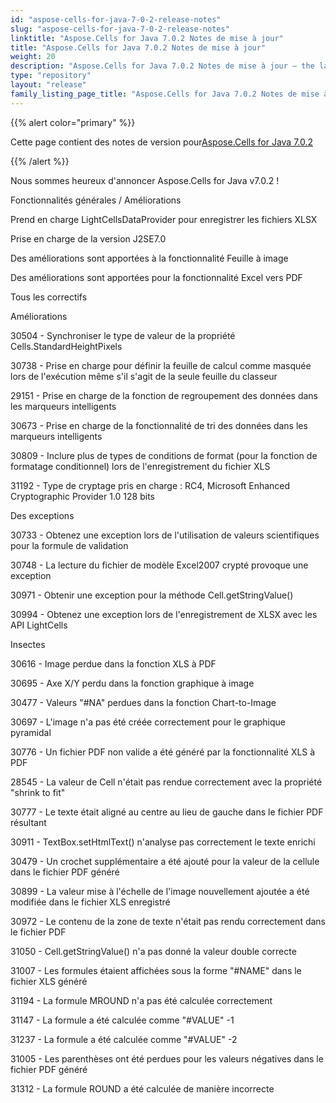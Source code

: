 ```yaml
---
id: "aspose-cells-for-java-7-0-2-release-notes"
slug: "aspose-cells-for-java-7-0-2-release-notes"
linktitle: "Aspose.Cells for Java 7.0.2 Notes de mise à jour"
title: "Aspose.Cells for Java 7.0.2 Notes de mise à jour"
weight: 20
description: "Aspose.Cells for Java 7.0.2 Notes de mise à jour – the latest updates and fixes."
type: "repository"
layout: "release"
family_listing_page_title: "Aspose.Cells for Java 7.0.2 Notes de mise à jour"
---
```

{{% alert color="primary" %}} 

 Cette page contient des notes de version pour[Aspose.Cells for Java 7.0.2](https://releases.aspose.com/cells/java/new-releases/aspose.cells-for-java-7.0.2/)

{{% /alert %}} 

 Nous sommes heureux d'annoncer Aspose.Cells for Java v7.0.2 !

 Fonctionnalités générales / Améliorations

 Prend en charge LightCellsDataProvider pour enregistrer les fichiers XLSX

 Prise en charge de la version J2SE7.0

 Des améliorations sont apportées à la fonctionnalité Feuille à image

 Des améliorations sont apportées pour la fonctionnalité Excel vers PDF



 Tous les correctifs



 Améliorations

 30504 - Synchroniser le type de valeur de la propriété Cells.StandardHeightPixels

 30738 - Prise en charge pour définir la feuille de calcul comme masquée lors de l'exécution même s'il s'agit de la seule feuille du classeur

 29151 - Prise en charge de la fonction de regroupement des données dans les marqueurs intelligents

 30673 - Prise en charge de la fonctionnalité de tri des données dans les marqueurs intelligents

 30809 - Inclure plus de types de conditions de format (pour la fonction de formatage conditionnel) lors de l'enregistrement du fichier XLS

31192 - Type de cryptage pris en charge : RC4, Microsoft Enhanced Cryptographic Provider 1.0 128 bits

 Des exceptions

 30733 - Obtenez une exception lors de l'utilisation de valeurs scientifiques pour la formule de validation

 30748 - La lecture du fichier de modèle Excel2007 crypté provoque une exception

 30971 - Obtenir une exception pour la méthode Cell.getStringValue()

 30994 - Obtenez une exception lors de l'enregistrement de XLSX avec les API LightCells

 Insectes

 30616 - Image perdue dans la fonction XLS à PDF

 30695 - Axe X/Y perdu dans la fonction graphique à image

 30477 - Valeurs "#NA" perdues dans la fonction Chart-to-Image

 30697 - L'image n'a pas été créée correctement pour le graphique pyramidal

 30776 - Un fichier PDF non valide a été généré par la fonctionnalité XLS à PDF

 28545 - La valeur de Cell n'était pas rendue correctement avec la propriété "shrink to fit"

 30777 - Le texte était aligné au centre au lieu de gauche dans le fichier PDF résultant

 30911 - TextBox.setHtmlText() n'analyse pas correctement le texte enrichi

30479 - Un crochet supplémentaire a été ajouté pour la valeur de la cellule dans le fichier PDF généré

 30899 - La valeur mise à l'échelle de l'image nouvellement ajoutée a été modifiée dans le fichier XLS enregistré

 30972 - Le contenu de la zone de texte n'était pas rendu correctement dans le fichier PDF

 31050 - Cell.getStringValue() n'a pas donné la valeur double correcte

 31007 - Les formules étaient affichées sous la forme "#NAME" dans le fichier XLS généré

 31194 - La formule MROUND n'a pas été calculée correctement

 31147 - La formule a été calculée comme "#VALUE" -1

 31237 - La formule a été calculée comme "#VALUE" -2

 31005 - Les parenthèses ont été perdues pour les valeurs négatives dans le fichier PDF généré

 31312 - La formule ROUND a été calculée de manière incorrecte
